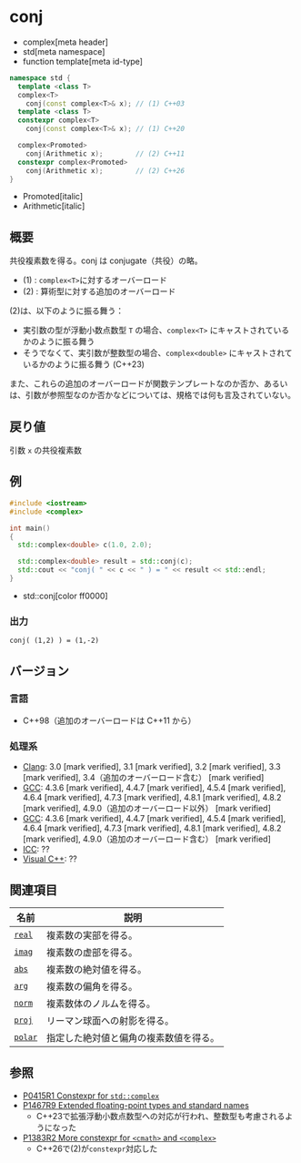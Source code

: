 # conj
* complex[meta header]
* std[meta namespace]
* function template[meta id-type]

```cpp
namespace std {
  template <class T>
  complex<T>
    conj(const complex<T>& x); // (1) C++03
  template <class T>
  constexpr complex<T>
    conj(const complex<T>& x); // (1) C++20

  complex<Promoted>
    conj(Arithmetic x);        // (2) C++11
  constexpr complex<Promoted>
    conj(Arithmetic x);        // (2) C++26
}
```
* Promoted[italic]
* Arithmetic[italic]

## 概要
共役複素数を得る。conj は conjugate（共役）の略。

- (1) : `complex<T>`に対するオーバーロード
- (2) : 算術型に対する追加のオーバーロード

(2)は、以下のように振る舞う：

- 実引数の型が浮動小数点数型 `T` の場合、`complex<T>` にキャストされているかのように振る舞う
- そうでなくて、実引数が整数型の場合、`complex<double>` にキャストされているかのように振る舞う (C++23)

また、これらの追加のオーバーロードが関数テンプレートなのか否か、あるいは、引数が参照型なのか否かなどについては、規格では何も言及されていない。


## 戻り値
引数 `x` の共役複素数


## 例
```cpp example
#include <iostream>
#include <complex>

int main()
{
  std::complex<double> c(1.0, 2.0);

  std::complex<double> result = std::conj(c);
  std::cout << "conj( " << c << " ) = " << result << std::endl;
}
```
* std::conj[color ff0000]

### 出力
```
conj( (1,2) ) = (1,-2)
```


## バージョン
### 言語
- C++98（追加のオーバーロードは C++11 から）

### 処理系
- [Clang](/implementation.md#clang): 3.0 [mark verified], 3.1 [mark verified], 3.2 [mark verified], 3.3 [mark verified], 3.4（追加のオーバーロード含む） [mark verified]
- [GCC](/implementation.md#gcc): 4.3.6 [mark verified], 4.4.7 [mark verified], 4.5.4 [mark verified], 4.6.4 [mark verified], 4.7.3 [mark verified], 4.8.1 [mark verified], 4.8.2 [mark verified], 4.9.0（追加のオーバーロード以外） [mark verified]
- [GCC](/implementation.md#gcc): 4.3.6 [mark verified], 4.4.7 [mark verified], 4.5.4 [mark verified], 4.6.4 [mark verified], 4.7.3 [mark verified], 4.8.1 [mark verified], 4.8.2 [mark verified], 4.9.0（追加のオーバーロード含む） [mark verified]
- [ICC](/implementation.md#icc): ??
- [Visual C++](/implementation.md#visual_cpp): ??


## 関連項目
| 名前                               | 説明                                   |
|------------------------------------|----------------------------------------|
| [`real`](real.md)                  | 複素数の実部を得る。                   |
| [`imag`](imag.md)                  | 複素数の虚部を得る。                   |
| [`abs`](abs.md)                    | 複素数の絶対値を得る。                 |
| [`arg`](arg.md)                    | 複素数の偏角を得る。                   |
| [`norm`](norm.md)                  | 複素数体のノルムを得る。               |
| [`proj`](proj.md)                  | リーマン球面への射影を得る。           |
| [`polar`](polar.md)                | 指定した絶対値と偏角の複素数値を得る。 |


## 参照
- [P0415R1 Constexpr for `std::complex`](http://www.open-std.org/jtc1/sc22/wg21/docs/papers/2017/p0415r1.html)
- [P1467R9 Extended floating-point types and standard names](https://www.open-std.org/jtc1/sc22/wg21/docs/papers/2022/p1467r9.html)
    - C++23で拡張浮動小数点数型への対応が行われ、整数型も考慮されるようになった
- [P1383R2 More constexpr for `<cmath>` and `<complex>`](https://open-std.org/jtc1/sc22/wg21/docs/papers/2023/p1383r2.pdf)
    - C++26で(2)が`constexpr`対応した
